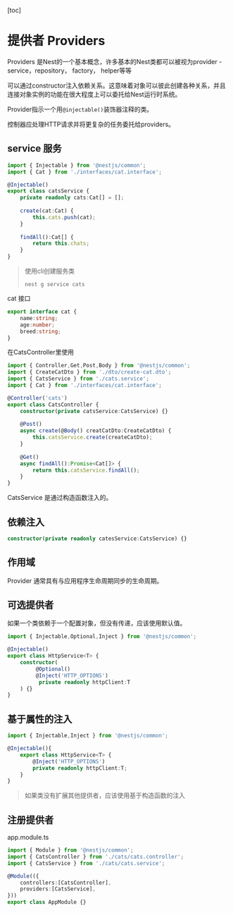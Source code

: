 [toc]

# 提供者 Providers

Providers 是Nest的一个基本概念，许多基本的Nest类都可以被视为provider - service，repository， factory， helper等等

可以通过constructor注入依赖关系。这意味着对象可以彼此创建各种关系，并且连接对象实例的功能在很大程度上可以委托给Nest运行时系统。

Provider指示一个用`@injectable()`装饰器注释的类。

控制器应处理HTTP请求并将更复杂的任务委托给providers。

## service 服务

~~~ ts
import { Injectable } from '@nestjs/common';
import { Cat } from './interfaces/cat.interface';

@Injectable()
export class catsService {
    private readonly cats:Cat[] = [];
    
    create(cat:Cat) {
        this.cats.push(cat);
    }
    
    findAll():Cat[] {
        return this.chats;
    }
}
~~~

>   使用cli创建服务类
>
>   ~~~ shell
>   nest g service cats
>   ~~~

cat 接口

~~~ ts
export interface cat {
    name:string;
    age:number;
    breed:string;
}
~~~

在CatsController里使用

~~~ ts
import { Controller,Get,Post,Body } from '@nestjs/common';
import { CreateCatDto } from './dto/create-cat.dto';
import { CatsService } from './cats.service';
import { Cat } from './interfaces/cat.interface';

@Controller('cats')
export class CatsController {
    constructor(private catsService:CatsService) {}
    
    @Post()
    async create(@Body() creatCatDto:CreateCatDto) {
        this.catsService.create(createCatDto);
    }
    
    @Get()
    async findAll():Promise<Cat[]> {
        return this.catsService.findAll();
    }
}
~~~

CatsService 是通过构造函数注入的。

## 依赖注入

~~~ ts
constructor(private readonly catesService:CatsService) {}
~~~

## 作用域

Provider 通常具有与应用程序生命周期同步的生命周期。

## 可选提供者

如果一个类依赖于一个配置对象，但没有传递，应该使用默认值。

~~~ ts
import { Injectable,Optional,Inject } from '@nestjs/common';

@Injectable()
export class HttpService<T> {
    constructor(
    	 @Optional()
         @Inject('HTTP_OPTIONS')
          private readonly httpClient:T
    ) {}
}
~~~

## 基于属性的注入

~~~ ts
import { Injectable,Inject } from '@nestjs/common';

@Injectable(){
    export class HttpService<T> {
        @Inject('HTTP_OPTIONS')
        private readonly httpClient:T;
    }
}
~~~

>   如果类没有扩展其他提供者，应该使用基于构造函数的注入

## 注册提供者

app.module.ts

~~~ ts
import { Module } from '@nestjs/common';
import { CatsController } from './cats/cats.controller';
import { CatsService } from './cats/cats.service';

@Module(({
    controllers:[CatsController],
    providers:[CatsService],
}))
export class AppModule {}
~~~

